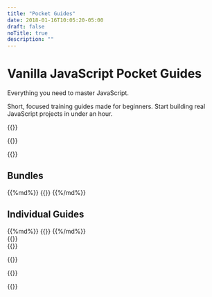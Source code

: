 ```yaml
---
title: "Pocket Guides"
date: 2018-01-16T10:05:20-05:00
draft: false
noTitle: true
description: ""
---
```


<h1 class="no-padding-top no-margin-bottom h5">Vanilla JavaScript Pocket Guides</h1>
<p class="text-xlarge margin-bottom-small">Everything you need to master JavaScript.</p>

<span class="text-large">Short, focused training guides made for beginners. Start building real JavaScript projects in under an hour.</span>

{{<guide-formats class="padding-bottom">}}

<!-- <p class="padding-bottom"><a class="btn btn-large" href="#bundles">Explore the Guides &rarr;</a></p> -->

{{<cta for="guides-all">}}

<!-- - Learn modern best practices and code patterns.
- Spend less time Googling and more time working on cool stuff.
- Get the skills and confidence to *really* understand JavaScript.
- Follow a learning path or jump around based on your needs.
- Work on real projects and build your portfolio. -->

<!-- <p class="text-center"><a class="btn btn-large" href="#bundles">Explore the Guides &rarr;</a></p> -->

{{<guide-used-by>}}

## Bundles

<div class="list-spaced">
{{%md%}}
{{<product-list package="bundles">}}
{{%/md%}}
</div>

## Individual Guides

<div class="list-spaced">
{{%md%}}
{{<product-list package="complete">}}
{{%/md%}}
</div>

<div class="padding-top-large padding-bottom">{{<testimonial-patricia-parker photo>}}</div>

<div class="padding-bottom-large">{{<testimonial-chris-baughman photo>}}</div>

{{<guide-money-back>}}

{{<guide-about-me>}}

{{<not-ready-yet>}}